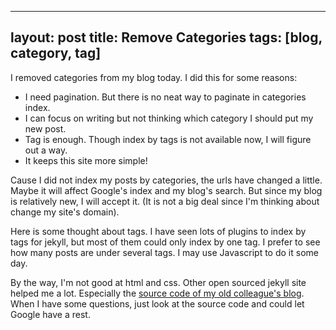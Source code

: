 
---
layout: post
title: Remove Categories
tags: [blog, category, tag]
---

I removed categories from my blog today. I did this for some reasons:

* I need pagination. But there is no neat way to paginate in categories index.
* I can focus on writing but not thinking which category I should put my new post.
* Tag is enough. Though index by tags is not available now, I will figure out a way.
* It keeps this site more simple!

Cause I did not index my posts by categories, the urls have changed a little. Maybe it will affect Google's index and my blog's search. But since my blog is relatively new, I will accept it. (It is not a big deal since I'm thinking about change my site's domain).

Here is some thought about tags. I have seen lots of plugins to index by tags for jekyll, but most of them could only index by one tag. I prefer to see how many posts are under several tags. I may use Javascript to do it some day.

By the way, I'm not good at html and css. Other open sourced jekyll site helped me a lot. Especially the [source code of my old colleague's blog](https://github.com/shenfeng/shenfeng.me). When I have some questions, just look at the source code and could let Google have a rest.

